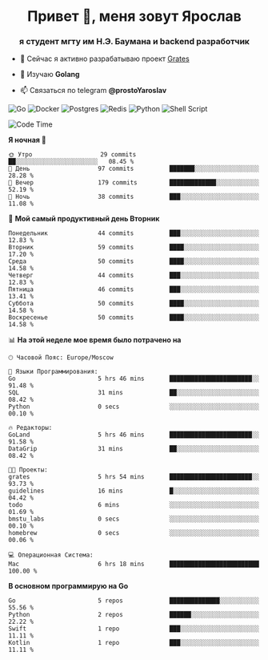 <h1 align="center">Привет 👋, меня зовут Ярослав</h1>
<h3 align="center">я студент мгту им Н.Э. Баумана и 
backend разработчик</h3>

<!--[![Typing SVG](https://readme-typing-svg.herokuapp.com?color=%2336BCF7&lines=Computer+science+student)](https://git.io/typing-svg)
-->

<!--<p align="left"> <a href="https://github.com/ryo-ma/github-profile-trophy"><img src="https://github-profile-trophy.vercel.app/?username=passwordhash" alt="passwordhash" /></a> </p>-->

- 🔭 Сейчас я активно разрабатываю проект [Grates](https://github.com/passwordhash/grates)

- 🌱 Изучаю **Golang**

- 📫 Связаться по telegram **@prostoYaroslav**

![Go](https://img.shields.io/badge/go-%2300ADD8.svg?style=for-the-badge&logo=go&logoColor=white)
![Docker](https://img.shields.io/badge/docker-%230db7ed.svg?style=for-the-badge&logo=docker&logoColor=white)
![Postgres](https://img.shields.io/badge/postgres-%23316192.svg?style=for-the-badge&logo=postgresql&logoColor=white)
![Redis](https://img.shields.io/badge/redis-%23DD0031.svg?style=for-the-badge&logo=redis&logoColor=white)
![Python](https://img.shields.io/badge/python-3670A0?style=for-the-badge&logo=python&logoColor=ffdd54)
![Shell Script](https://img.shields.io/badge/shell_script-%23121011.svg?style=for-the-badge&logo=gnu-bash&logoColor=white)

<!--START_SECTION:waka-->
![Code Time](http://img.shields.io/badge/Code%20Time-80%20hrs%2030%20mins-blue)

**Я ночная 🦉** 

```text
🌞 Утро                   29 commits          ██░░░░░░░░░░░░░░░░░░░░░░░   08.45 % 
🌆 День                   97 commits          ███████░░░░░░░░░░░░░░░░░░   28.28 % 
🌃 Вечер                  179 commits         █████████████░░░░░░░░░░░░   52.19 % 
🌙 Ночь                   38 commits          ███░░░░░░░░░░░░░░░░░░░░░░   11.08 % 
```
📅 **Мой самый продуктивный день Вторник** 

```text
Понедельник              44 commits          ███░░░░░░░░░░░░░░░░░░░░░░   12.83 % 
Вторник                  59 commits          ████░░░░░░░░░░░░░░░░░░░░░   17.20 % 
Среда                    50 commits          ████░░░░░░░░░░░░░░░░░░░░░   14.58 % 
Четверг                  44 commits          ███░░░░░░░░░░░░░░░░░░░░░░   12.83 % 
Пятница                  46 commits          ███░░░░░░░░░░░░░░░░░░░░░░   13.41 % 
Суббота                  50 commits          ████░░░░░░░░░░░░░░░░░░░░░   14.58 % 
Воскресенье              50 commits          ████░░░░░░░░░░░░░░░░░░░░░   14.58 % 
```


📊 **На этой неделе мое время было потрачено на** 

```text
🕑︎ Часовой Пояс: Europe/Moscow

💬 Языки Программирования: 
Go                       5 hrs 46 mins       ███████████████████████░░   91.48 % 
SQL                      31 mins             ██░░░░░░░░░░░░░░░░░░░░░░░   08.42 % 
Python                   0 secs              ░░░░░░░░░░░░░░░░░░░░░░░░░   00.10 % 

🔥 Редакторы: 
GoLand                   5 hrs 46 mins       ███████████████████████░░   91.58 % 
DataGrip                 31 mins             ██░░░░░░░░░░░░░░░░░░░░░░░   08.42 % 

🐱‍💻 Проекты: 
grates                   5 hrs 54 mins       ███████████████████████░░   93.73 % 
guidelines               16 mins             █░░░░░░░░░░░░░░░░░░░░░░░░   04.42 % 
todo                     6 mins              ░░░░░░░░░░░░░░░░░░░░░░░░░   01.69 % 
bmstu_labs               0 secs              ░░░░░░░░░░░░░░░░░░░░░░░░░   00.10 % 
homebrew                 0 secs              ░░░░░░░░░░░░░░░░░░░░░░░░░   00.06 % 

💻 Операционная Система: 
Mac                      6 hrs 18 mins       █████████████████████████   100.00 % 
```

**В основном программирую на Go** 

```text
Go                       5 repos             ██████████████░░░░░░░░░░░   55.56 % 
Python                   2 repos             ██████░░░░░░░░░░░░░░░░░░░   22.22 % 
Swift                    1 repo              ███░░░░░░░░░░░░░░░░░░░░░░   11.11 % 
Kotlin                   1 repo              ███░░░░░░░░░░░░░░░░░░░░░░   11.11 % 
```




<!--END_SECTION:waka-->

<!--
<p><img align="center" src="https://github-readme-stats.vercel.app/api/top-langs?username=passwordhash&show_icons=true&locale=en&layout=compact" alt="passwordhash" /></p>

<p><img align="center" src="https://github-readme-streak-stats.herokuapp.com/?user=passwordhash&" alt="passwordhash" /></p>-->

